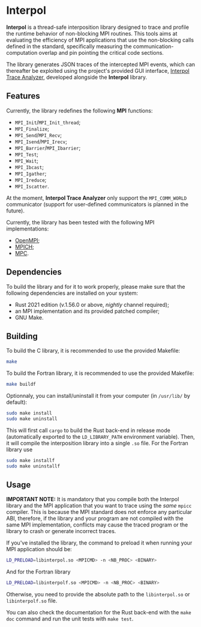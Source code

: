 # Interpol

**Interpol** is a thread-safe interposition library designed to trace and profile the runtime behavior of non-blocking MPI routines.
This tools aims at evaluating the efficiency of MPI applications that use the non-blocking calls defined in the standard, specifically measuring the communication-computation overlap and pin pointing the critical code sections.

The library generates JSON traces of the intercepted MPI events, which can thereafter be exploited using the project's provided GUI interface, [Interpol Trace Analyzer](https://github.com/async-mpi-benchmarks/Interface), developed alongside the **Interpol** library.


## Features
Currently, the library redefines the following **MPI** functions:
- `MPI_Init`/`MPI_Init_thread`;
- `MPI_Finalize`;
- `MPI_Send`/`MPI_Recv`;
- `MPI_Isend`/`MPI_Irecv`;
- `MPI_Barrier`/`MPI_Ibarrier`;
- `MPI_Test`;
- `MPI_Wait`;
- `MPI_Ibcast`;
- `MPI_Igather`;
- `MPI_Ireduce`;
- `MPI_Iscatter`.

At the moment, **Interpol Trace Analyzer** only support the `MPI_COMM_WORLD` communicator (support for user-defined communicators is planned in the future).

Currently, the library has been tested with the following MPI implementations:
- [OpenMPI](https://www.open-mpi.org/);
- [MPICH](https://www.mpich.org/);
- [MPC](https://mpc.hpcframework.com/frontpage/).


## Dependencies
To build the library and for it to work properly, please make sure that the following dependencies are installed on your system:
- Rust 2021 edition (v.1.56.0 or above, *nightly* channel required);
- an MPI implementation and its provided patched compiler;
- GNU Make.


## Building
To build the C library, it is recommended to use the provided Makefile:
```sh
make
```
To build the Fortran library, it is recommended to use the provided Makefile:
```sh
make buildf
```
Optionnaly, you can install/uninstall it from your computer (in `/usr/lib/` by default):
```sh
sudo make install
sudo make uninstall
```
This will first call `cargo` to build the Rust back-end in release mode (automatically exported to the `LD_LIBRARY_PATH` environment variable).
Then, it will compile the interposition library into a single `.so` file.
For the Fortran library use
```sh
sudo make installf
sudo make uninstallf
```

## Usage
**IMPORTANT NOTE:** It is mandatory that you compile both the Interpol library and the MPI application that you want to trace using the _same_ `mpicc` compiler. This is because the MPI standard does not enforce any particular ABI, therefore, if the library and your program are not compiled with the same MPI implementation, conflicts may cause the traced program or the library to crash or generate incorrect traces.

If you've installed the library, the command to preload it when running your MPI application should be:
```sh
LD_PRELOAD=libinterpol.so <MPICMD> -n <NB_PROC> <BINARY>
```
And for the Fortran library
```sh
LD_PRELOAD=libinterpolf.so <MPICMD> -n <NB_PROC> <BINARY>
```

Otherwise, you need to provide the absolute path to the `libinterpol.so` or `libinterpolf.so` file.

You can also check the documentation for the Rust back-end with the `make doc` command and run the unit tests with `make test`.
